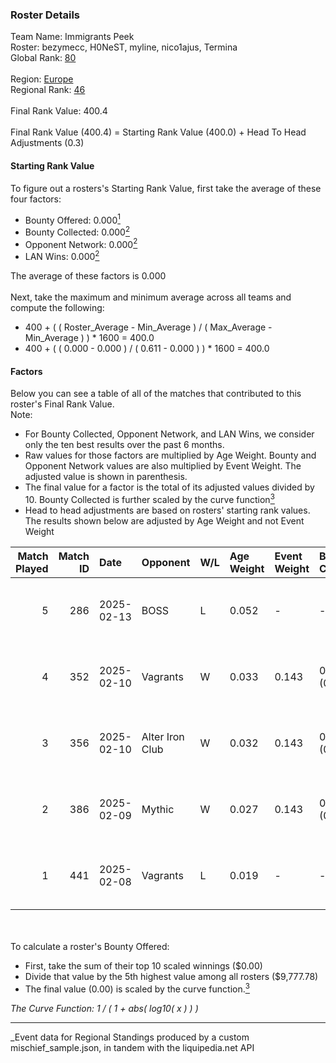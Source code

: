 ### Roster Details<br />
Team Name: Immigrants Peek<br />
Roster: bezymecc, H0NeST, myline, nico1ajus, Termina<br />
Global Rank: [80](../../standings_global_2025_08_04.md)<br />
<br />
Region: [Europe]( ../../standings_europe_2025_08_04.md)<br />
Regional Rank: [46]( ../../standings_europe_2025_08_04.md)<br />
<br />
Final Rank Value:  400.4<br />
<br />
Final Rank Value (400.4) = Starting Rank Value (400.0) + Head To Head Adjustments (0.3)<br />

#### Starting Rank Value<br />
To figure out a rosters's Starting Rank Value, first take the average of these four factors:<br />
- Bounty Offered: 0.000[<sup>1</sup>](#table2)
- Bounty Collected: 0.000[<sup>2</sup>](#table1)
- Opponent Network: 0.000[<sup>2</sup>](#table1)
- LAN Wins: 0.000[<sup>2</sup>](#table1)

The average of these factors is 0.000<br />
<br />
Next, take the maximum and minimum average across all teams and compute the following:<br />
- 400 + ( ( Roster_Average - Min_Average ) / ( Max_Average - Min_Average ) ) * 1600 = 400.0
- 400 + ( ( 0.000 - 0.000 ) / ( 0.611 - 0.000 ) ) * 1600 = 400.0


#### Factors<br />
Below you can see a table of all of the matches that contributed to this roster's Final Rank Value.<br />
Note:<br />

- For Bounty Collected, Opponent Network, and LAN Wins, we consider only the ten best results over the past 6 months.
- Raw values for those factors are multiplied by Age Weight. Bounty and Opponent Network values are also multiplied by Event Weight. The adjusted value is shown in parenthesis.
- The final value for a factor is the total of its adjusted values divided by 10. Bounty Collected is further scaled by the curve function[<sup>3</sup>](#curveFunction)
- Head to head adjustments are based on rosters' starting rank values. The results shown below are adjusted by Age Weight and not Event Weight
<span id="table1"></span><br />


| Match Played | Match ID | Date       | Opponent        | W/L | Age Weight | Event Weight | Bounty Collected | Opponent Network | LAN Wins  | H2H Adj. | Roster                                       |
| -: | -: | :- | :- | :- | :- | :- | :- | :- | :- | -: | :- |
|            5 |      286 | 2025-02-13 | BOSS            | L   | 0.052      | -            | -                | -                | -         |    -0.83 | bezymecc, H0NeST, myline, nico1ajus, Termina |
|            4 |      352 | 2025-02-10 | Vagrants        | W   | 0.033      | 0.143        | 0.000 (0.000)    | 0.067 (0.000)    | 0 (0.000) |     0.52 | bezymecc, H0NeST, myline, nico1ajus, Termina |
|            3 |      356 | 2025-02-10 | Alter Iron Club | W   | 0.032      | 0.143        | 0.000 (0.000)    | 0.030 (0.000)    | 0 (0.000) |     0.51 | bezymecc, H0NeST, myline, nico1ajus, Termina |
|            2 |      386 | 2025-02-09 | Mythic          | W   | 0.027      | 0.143        | 0.000 (0.000)    | 0.000 (0.000)    | 0 (0.000) |     0.42 | bezymecc, H0NeST, myline, nico1ajus, Termina |
|            1 |      441 | 2025-02-08 | Vagrants        | L   | 0.019      | -            | -                | -                | -         |    -0.29 | bezymecc, H0NeST, myline, nico1ajus, Termina |

<br />
<span id="table2"></span><br />
To calculate a roster's Bounty Offered:<br />

- First, take the sum of their top 10 scaled winnings ($0.00)
- Divide that value by the 5th highest value among all rosters ($9,777.78)
- The final value (0.00) is scaled by the curve function.[<sup>3</sup>](#curveFunction)

<span id="curveFunction"></span>_The Curve Function: 1 / ( 1 + abs( log10( x ) ) )_<br />

---
_Event data for Regional Standings produced by a custom mischief_sample.json, in tandem with the liquipedia.net API<br />
